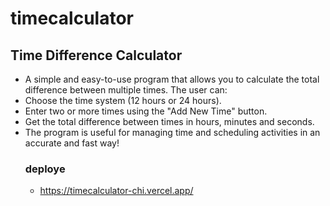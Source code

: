 # timecalculator
## Time Difference Calculator
* A simple and easy-to-use program that allows you to calculate the total difference between multiple times. The user can:
* Choose the time system (12 hours or 24 hours).
* Enter two or more times using the "Add New Time" button.
* Get the total difference between times in hours, minutes and seconds.
* The program is useful for managing time and scheduling activities in an accurate and fast way!
  ### deploye
  * https://timecalculator-chi.vercel.app/
